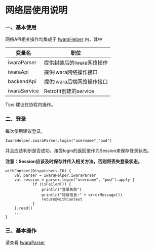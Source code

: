 # 网络层使用说明

### 一、基本使用

网络API相关操作均集成于 [IwaraHelper](src/main/kotlin/app/androwara/data/api/IwaraHelper.kt) 内，其中


| 变量名       | 职位                      |
| -------------- | --------------------------- |
| iwaraParser  | 提供封装后的Iwara网络操作 |
| iwaraApi     | 提供Iwara网络操作接口     |
| backendApi   | 提供Iwara后端网络操作接口 |
| iwaraService | Retrofit创建的service     |

Tips:建议在协程内操作。

### 二、登录

每次使用建议登录,

`IwaraHelper.iwaraParser.login("username","pwd")`

并且应该判断是否成功，接受login的返回值作为Session来保存登录状态。

**注意：Session应该及时保存并传入相关方法，否则将丢失登录状态。**

```
withContext(Dispatchers.IO) {
    val parser = IwaraHelper.iwaraParser
    val session = parser.login("username", "pwd").apply {
            if (isFailed()) {
                println("登录失败")
                println("错误信息:" + errorMessage())
                return@withContext
            }
    }.read()
    ...
}
```

### 三、基本操作
请查看 [IwaraParser](src/main/kotlin/app/androwara/data/service/IwaraParser.kt)
